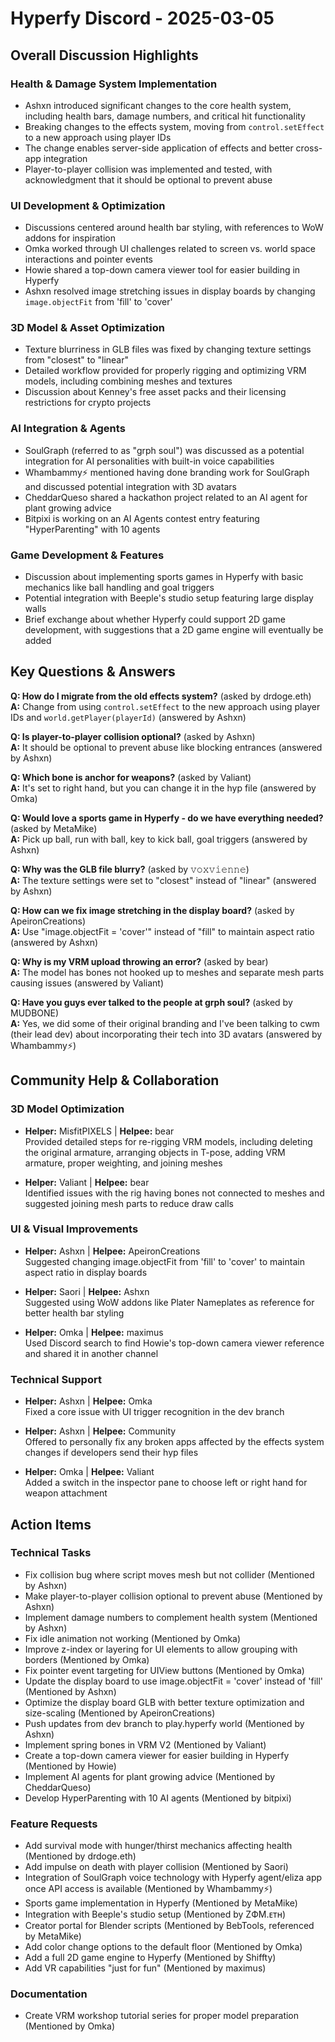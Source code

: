 # Hyperfy Discord - 2025-03-05

## Overall Discussion Highlights

### Health & Damage System Implementation
- Ashxn introduced significant changes to the core health system, including health bars, damage numbers, and critical hit functionality
- Breaking changes to the effects system, moving from `control.setEffect` to a new approach using player IDs
- The change enables server-side application of effects and better cross-app integration
- Player-to-player collision was implemented and tested, with acknowledgment that it should be optional to prevent abuse

### UI Development & Optimization
- Discussions centered around health bar styling, with references to WoW addons for inspiration
- Omka worked through UI challenges related to screen vs. world space interactions and pointer events
- Howie shared a top-down camera viewer tool for easier building in Hyperfy
- Ashxn resolved image stretching issues in display boards by changing `image.objectFit` from 'fill' to 'cover'

### 3D Model & Asset Optimization
- Texture blurriness in GLB files was fixed by changing texture settings from "closest" to "linear"
- Detailed workflow provided for properly rigging and optimizing VRM models, including combining meshes and textures
- Discussion about Kenney's free asset packs and their licensing restrictions for crypto projects

### AI Integration & Agents
- SoulGraph (referred to as "grph soul") was discussed as a potential integration for AI personalities with built-in voice capabilities
- Whambammy⚡ mentioned having done branding work for SoulGraph and discussed potential integration with 3D avatars
- CheddarQueso shared a hackathon project related to an AI agent for plant growing advice
- Bitpixi is working on an AI Agents contest entry featuring "HyperParenting" with 10 agents

### Game Development & Features
- Discussion about implementing sports games in Hyperfy with basic mechanics like ball handling and goal triggers
- Potential integration with Beeple's studio setup featuring large display walls
- Brief exchange about whether Hyperfy could support 2D game development, with suggestions that a 2D game engine will eventually be added

## Key Questions & Answers

**Q: How do I migrate from the old effects system?** (asked by drdoge.eth)  
**A:** Change from using `control.setEffect` to the new approach using player IDs and `world.getPlayer(playerId)` (answered by Ashxn)

**Q: Is player-to-player collision optional?** (asked by Ashxn)  
**A:** It should be optional to prevent abuse like blocking entrances (answered by Ashxn)

**Q: Which bone is anchor for weapons?** (asked by Valiant)  
**A:** It's set to right hand, but you can change it in the hyp file (answered by Omka)

**Q: Would love a sports game in Hyperfy - do we have everything needed?** (asked by MetaMike)  
**A:** Pick up ball, run with ball, key to kick ball, goal triggers (answered by Ashxn)

**Q: Why was the GLB file blurry?** (asked by 𝚟𝚘𝚡𝚟𝚒𝚎𝚗𝚗𝚎)  
**A:** The texture settings were set to "closest" instead of "linear" (answered by Ashxn)

**Q: How can we fix image stretching in the display board?** (asked by ApeironCreations)  
**A:** Use "image.objectFit = 'cover'" instead of "fill" to maintain aspect ratio (answered by Ashxn)

**Q: Why is my VRM upload throwing an error?** (asked by bear)  
**A:** The model has bones not hooked up to meshes and separate mesh parts causing issues (answered by Valiant)

**Q: Have you guys ever talked to the people at grph soul?** (asked by MUDBONE)  
**A:** Yes, we did some of their original branding and I've been talking to cwm (their lead dev) about incorporating their tech into 3D avatars (answered by Whambammy⚡)

## Community Help & Collaboration

### 3D Model Optimization
- **Helper:** MisfitPIXELS | **Helpee:** bear  
  Provided detailed steps for re-rigging VRM models, including deleting the original armature, arranging objects in T-pose, adding VRM armature, proper weighting, and joining meshes

- **Helper:** Valiant | **Helpee:** bear  
  Identified issues with the rig having bones not connected to meshes and suggested joining mesh parts to reduce draw calls

### UI & Visual Improvements
- **Helper:** Ashxn | **Helpee:** ApeironCreations  
  Suggested changing image.objectFit from 'fill' to 'cover' to maintain aspect ratio in display boards

- **Helper:** Saori | **Helpee:** Ashxn  
  Suggested using WoW addons like Plater Nameplates as reference for better health bar styling

- **Helper:** Omka | **Helpee:** maximus  
  Used Discord search to find Howie's top-down camera viewer reference and shared it in another channel

### Technical Support
- **Helper:** Ashxn | **Helpee:** Omka  
  Fixed a core issue with UI trigger recognition in the dev branch

- **Helper:** Ashxn | **Helpee:** Community  
  Offered to personally fix any broken apps affected by the effects system changes if developers send their hyp files

- **Helper:** Omka | **Helpee:** Valiant  
  Added a switch in the inspector pane to choose left or right hand for weapon attachment

## Action Items

### Technical Tasks
- Fix collision bug where script moves mesh but not collider (Mentioned by Ashxn)
- Make player-to-player collision optional to prevent abuse (Mentioned by Ashxn)
- Implement damage numbers to complement health system (Mentioned by Ashxn)
- Fix idle animation not working (Mentioned by Omka)
- Improve z-index or layering for UI elements to allow grouping with borders (Mentioned by Omka)
- Fix pointer event targeting for UIView buttons (Mentioned by Omka)
- Update the display board to use image.objectFit = 'cover' instead of 'fill' (Mentioned by Ashxn)
- Optimize the display board GLB with better texture optimization and size-scaling (Mentioned by ApeironCreations)
- Push updates from dev branch to play.hyperfy world (Mentioned by Ashxn)
- Implement spring bones in VRM V2 (Mentioned by Valiant)
- Create a top-down camera viewer for easier building in Hyperfy (Mentioned by Howie)
- Implement AI agents for plant growing advice (Mentioned by CheddarQueso)
- Develop HyperParenting with 10 AI agents (Mentioned by bitpixi)

### Feature Requests
- Add survival mode with hunger/thirst mechanics affecting health (Mentioned by drdoge.eth)
- Add impulse on death with player collision (Mentioned by Saori)
- Integration of SoulGraph voice technology with Hyperfy agent/eliza app once API access is available (Mentioned by Whambammy⚡)
- Sports game implementation in Hyperfy (Mentioned by MetaMike)
- Integration with Beeple's studio setup (Mentioned by ZФM.ᴇᴛʜ)
- Creator portal for Blender scripts (Mentioned by BebTools, referenced by MetaMike)
- Add color change options to the default floor (Mentioned by Omka)
- Add a full 2D game engine to Hyperfy (Mentioned by Shiffty)
- Add VR capabilities "just for fun" (Mentioned by maximus)

### Documentation
- Create VRM workshop tutorial series for proper model preparation (Mentioned by Omka)